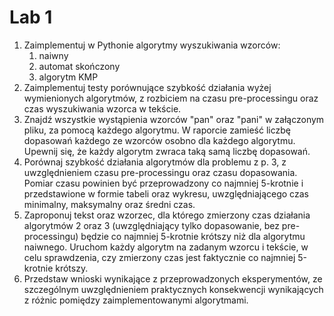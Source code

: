 # Lab 1

1. Zaimplementuj w Pythonie algorytmy wyszukiwania wzorców:
    1. naiwny
    2. automat skończony
    3. algorytm KMP
2. Zaimplementuj testy porównujące szybkość działania wyżej wymienionych algorytmów, z rozbiciem na czasu pre-processingu oraz czas wyszukiwania wzorca w tekście.
3. Znajdź wszystkie wystąpienia wzorców "pan" oraz "pani" w załączonym pliku, za pomocą każdego algorytmu. W raporcie zamieść liczbę dopasowań każdego ze wzorców osobno dla każdego algorytmu. Upewnij się, że każdy algorytm zwraca taką samą liczbę dopasowań.
4. Porównaj szybkość działania algorytmów dla problemu z p. 3, z uwzględnieniem czasu pre-processingu oraz czasu dopasowania. Pomiar czasu powinien być przeprowadzony co najmniej 5-krotnie i przedstawione w formie tabeli oraz wykresu, uwzględniającego czas minimalny, maksymalny oraz średni czas.
5. Zaproponuj tekst oraz wzorzec, dla którego zmierzony czas działania algorytmów 2 oraz 3 (uwzględniający tylko dopasowanie, bez pre-processingu) będzie co najmniej 5-krotnie krótszy niż dla algorytmu naiwnego. Uruchom każdy algorytm na zadanym wzorcu i tekście, w celu sprawdzenia, czy zmierzony czas jest faktycznie co najmniej 5-krotnie krótszy.
6. Przedstaw wnioski wynikające z przeprowadzonych eksperymentów, ze szczególnym uwzględnieniem praktycznych konsekwencji wynikających z różnic pomiędzy zaimplementowanymi algorytmami.
